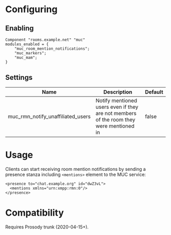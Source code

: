 # Configuring

## Enabling

``` {.lua}
Component "rooms.example.net" "muc"
modules_enabled = {
    "muc_room_mention_notifications";
    "muc_markers";
    "muc_mam";
}
```

## Settings

|Name |Description |Default |
|-----|------------|--------|
|muc_rmn_notify_unaffiliated_users| Notify mentioned users even if they are not members of the room they were mentioned in | false |

# Usage
Clients can start receiving room mention notifications by sending a presence stanza including `<mentions>` element to the MUC service:
```
<presence to="chat.example.org" id="dwZ3vL">
  <mentions xmlns="urn:xmpp:rmn:0"/>
</presence>
```


# Compatibility

Requires Prosody trunk (2020-04-15+).
